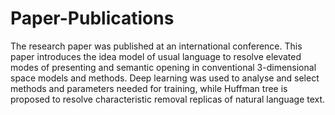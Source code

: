 # Paper-Publications

The research paper was published at an international conference. 
This paper introduces the idea model of usual language to resolve elevated modes
of presenting and semantic opening in conventional 3-dimensional space models
and methods.
Deep learning was used to analyse and select methods and parameters needed for
training, while Huffman tree is proposed to resolve characteristic removal
replicas of natural language text.
